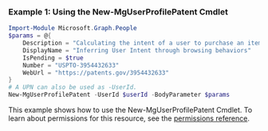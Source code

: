 ### Example 1: Using the New-MgUserProfilePatent Cmdlet
```powershell
Import-Module Microsoft.Graph.People
$params = @{
	Description = "Calculating the intent of a user to purchase an item based on the amount of time they hover their mouse over a given pixel."
	DisplayName = "Inferring User Intent through browsing behaviors"
	IsPending = $true
	Number = "USPTO-3954432633"
	WebUrl = "https://patents.gov/3954432633"
}
# A UPN can also be used as -UserId.
New-MgUserProfilePatent -UserId $userId -BodyParameter $params
```
This example shows how to use the New-MgUserProfilePatent Cmdlet.
To learn about permissions for this resource, see the [permissions reference](/graph/permissions-reference).

